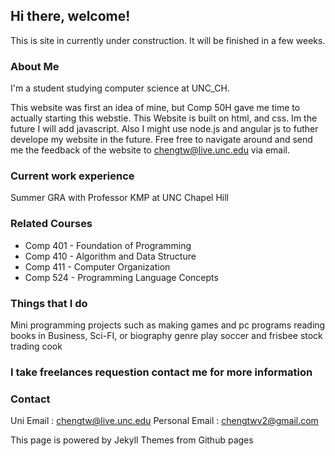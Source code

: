 ## Hi there, welcome!

This is site in currently under construction. It will be finished in a few weeks. 

### About Me

I'm a student studying computer science at UNC_CH. 

This website was first an idea of mine, but Comp 50H gave me time to actually starting this webstie. This Website is built on html, and css. Im the future I will add javascript. Also I might use node.js and angular js to futher develope my website in the future. Free free to navigate around and send me the feedback of the website to chengtw@live.unc.edu via email.

### Current work experience

Summer GRA with Professor KMP at UNC Chapel Hill 

### Related Courses

* Comp 401 - Foundation of Programming
* Comp 410 - Algorithm and Data Structure 
* Comp 411 - Computer Organization 
* Comp 524 - Programming Language Concepts 

### Things that I do
Mini programming projects such as making games and pc programs
reading books in Business, Sci-FI, or biography genre
play soccer and frisbee
stock trading
cook
### I take freelances requestion contact me for more information
### Contact
Uni Email : chengtw@live.unc.edu
Personal Email : chengtwv2@gmail.com

This page is powered by Jekyll Themes from Github pages


